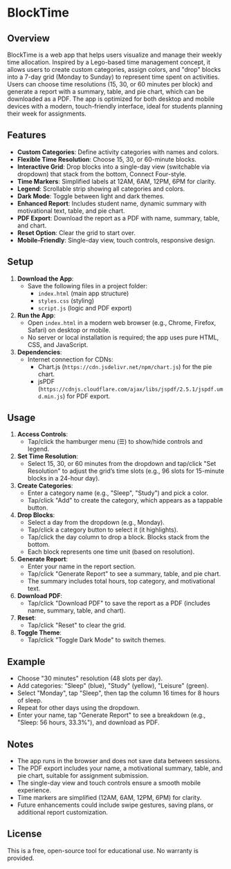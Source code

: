 # BlockTime

## Overview
BlockTime is a web app that helps users visualize and manage their weekly time allocation. Inspired by a Lego-based time management concept, it allows users to create custom categories, assign colors, and "drop" blocks into a 7-day grid (Monday to Sunday) to represent time spent on activities. Users can choose time resolutions (15, 30, or 60 minutes per block) and generate a report with a summary, table, and pie chart, which can be downloaded as a PDF. The app is optimized for both desktop and mobile devices with a modern, touch-friendly interface, ideal for students planning their week for assignments.

## Features
- **Custom Categories**: Define activity categories with names and colors.
- **Flexible Time Resolution**: Choose 15, 30, or 60-minute blocks.
- **Interactive Grid**: Drop blocks into a single-day view (switchable via dropdown) that stack from the bottom, Connect Four-style.
- **Time Markers**: Simplified labels at 12AM, 6AM, 12PM, 6PM for clarity.
- **Legend**: Scrollable strip showing all categories and colors.
- **Dark Mode**: Toggle between light and dark themes.
- **Enhanced Report**: Includes student name, dynamic summary with motivational text, table, and pie chart.
- **PDF Export**: Download the report as a PDF with name, summary, table, and chart.
- **Reset Option**: Clear the grid to start over.
- **Mobile-Friendly**: Single-day view, touch controls, responsive design.

## Setup
1. **Download the App**:
   - Save the following files in a project folder:
     - `index.html` (main app structure)
     - `styles.css` (styling)
     - `script.js` (logic and PDF export)
2. **Run the App**:
   - Open `index.html` in a modern web browser (e.g., Chrome, Firefox, Safari) on desktop or mobile.
   - No server or local installation is required; the app uses pure HTML, CSS, and JavaScript.
3. **Dependencies**:
   - Internet connection for CDNs:
     - Chart.js (`https://cdn.jsdelivr.net/npm/chart.js`) for the pie chart.
     - jsPDF (`https://cdnjs.cloudflare.com/ajax/libs/jspdf/2.5.1/jspdf.umd.min.js`) for PDF export.

## Usage
1. **Access Controls**:
   - Tap/click the hamburger menu (☰) to show/hide controls and legend.
2. **Set Time Resolution**:
   - Select 15, 30, or 60 minutes from the dropdown and tap/click "Set Resolution" to adjust the grid’s time slots (e.g., 96 slots for 15-minute blocks in a 24-hour day).
3. **Create Categories**:
   - Enter a category name (e.g., "Sleep", "Study") and pick a color.
   - Tap/click "Add" to create the category, which appears as a tappable button.
4. **Drop Blocks**:
   - Select a day from the dropdown (e.g., Monday).
   - Tap/click a category button to select it (it highlights).
   - Tap/click the day column to drop a block. Blocks stack from the bottom.
   - Each block represents one time unit (based on resolution).
5. **Generate Report**:
   - Enter your name in the report section.
   - Tap/click "Generate Report" to see a summary, table, and pie chart.
   - The summary includes total hours, top category, and motivational text.
6. **Download PDF**:
   - Tap/click "Download PDF" to save the report as a PDF (includes name, summary, table, and chart).
7. **Reset**:
   - Tap/click "Reset" to clear the grid.
8. **Toggle Theme**:
   - Tap/click "Toggle Dark Mode" to switch themes.

## Example
- Choose "30 minutes" resolution (48 slots per day).
- Add categories: "Sleep" (blue), "Study" (yellow), "Leisure" (green).
- Select "Monday", tap "Sleep", then tap the column 16 times for 8 hours of sleep.
- Repeat for other days using the dropdown.
- Enter your name, tap "Generate Report" to see a breakdown (e.g., "Sleep: 56 hours, 33.3%"), and download as PDF.

## Notes
- The app runs in the browser and does not save data between sessions.
- The PDF export includes your name, a motivational summary, table, and pie chart, suitable for assignment submission.
- The single-day view and touch controls ensure a smooth mobile experience.
- Time markers are simplified (12AM, 6AM, 12PM, 6PM) for clarity.
- Future enhancements could include swipe gestures, saving plans, or additional report customization.

## License
This is a free, open-source tool for educational use. No warranty is provided.
